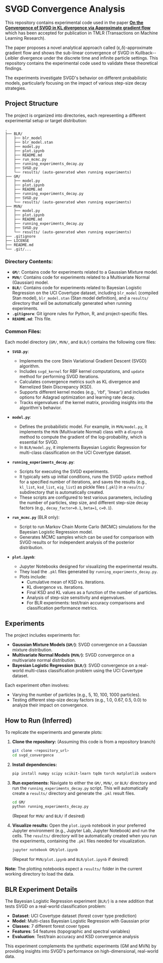 # SVGD Convergence Analysis

This repository contains experimental code used in the paper **[On the Convergence of SVGD in KL divergence via Approximate gradient flow](https://openreview.net/forum?id=AG1zXt5aoA)** which has been accepted for publication in TMLR (Transactions on Machine Learning Research).

The paper proposes a novel analytical approach called (ε,δ)-approximate gradient flow and shows the sub-linear convergence of SVGD in Kullback--Leibler divergence under the discrete time and infinite particle settings. This repository contains the experimental code used to validate these theoretical findings.

The experiments investigate SVGD's behavior on different probabilistic models, particularly focusing on the impact of various step-size decay strategies.

## Project Structure

The project is organized into directories, each representing a different experimental setup or target distribution:

```
.
├── BLR/
│   ├── blr_model
│   ├── blr_model.stan
│   ├── model.py
│   ├── plot.ipynb
│   ├── README.md
│   ├── run_mcmc.py
│   ├── running_experiments_decay.py
│   ├── SVGD.py
│   └── results/ (auto-generated when running experiments)
├── GM/
│   ├── model.py
│   ├── plot.ipynb
│   ├── README.md
│   ├── running_experiments_decay.py
│   ├── SVGD.py
│   └── results/ (auto-generated when running experiments)
├── MVN/
│   ├── model.py
│   ├── plot.ipynb
│   ├── README.md
│   ├── running_experiments_decay.py
│   ├── SVGD.py
│   └── results/ (auto-generated when running experiments)
├── .gitignore
├── LICENSE
├── README.md
└── .git/...
```

### Directory Contents:

* **`GM/`**: Contains code for experiments related to a Gaussian Mixture model.
* **`MVN/`**: Contains code for experiments related to a Multivariate Normal (Gaussian) model.
* **`BLR/`**: Contains code for experiments related to Bayesian Logistic Regression on the UCI Covertype dataset, including `blr_model` (compiled Stan model), `blr_model.stan` (Stan model definition), and a `results/` directory that will be automatically generated when running experiments.
* **`.gitignore`**: Git ignore rules for Python, R, and project-specific files.
* **`README.md`**: This file.

### Common Files:

Each model directory (`GM/`, `MVN/`, and `BLR/`) contains the following core files:

* **`SVGD.py`**:
    * Implements the core Stein Variational Gradient Descent (SVGD) algorithm.
    * Includes `svgd_kernel` for RBF kernel computations, and `update` method for performing SVGD iterations.
    * Calculates convergence metrics such as KL divergence and Kernelized Stein Discrepancy (KSD).
    * Supports different kernel modes (e.g., 'rbf', 'linear') and includes options for Adagrad optimization and learning rate decay.
    * Tracks eigenvalues of the kernel matrix, providing insights into the algorithm's behavior.

* **`model.py`**:
    * Defines the probabilistic model. For example, in `MVN/model.py`, it implements the `MVN` (Multivariate Normal) class with a `dlnprob` method to compute the gradient of the log-probability, which is essential for SVGD.
    * In `BLR/model.py`, it implements Bayesian Logistic Regression for multi-class classification on the UCI Covertype dataset.

* **`running_experiments_decay.py`**:
    * Scripts for executing the SVGD experiments.
    * It typically sets up initial conditions, runs the SVGD `update` method for a specified number of iterations, and saves the results (e.g., `kl_list`, `ksd_list`, `eig_list`) as pickle files (`.pkl`) in a `results/` subdirectory that is automatically created.
    * These scripts are configured to test various parameters, including the number of particles, step size, and different step-size decay factors (e.g., `decay_factor=0.1`, `beta=1`, `c=0.1`).

* **`run_mcmc.py`** (BLR only):
    * Script to run Markov Chain Monte Carlo (MCMC) simulations for the Bayesian Logistic Regression model.
    * Generates MCMC samples which can be used for comparison with SVGD results or for independent analysis of the posterior distribution.

* **`plot.ipynb`**:
    * Jupyter Notebooks designed for visualizing the experimental results.
    * They load the `.pkl` files generated by `running_experiments_decay.py`.
    * Plots include:
        * Cumulative mean of KSD vs. iterations.
        * KL divergence vs. iterations.
        * Final KSD and KL values as a function of the number of particles.
        * Analysis of step-size sensitivity and eigenvalues.
        * For BLR experiments: test/train accuracy comparisons and classification performance metrics.

## Experiments

The project includes experiments for:

* **Gaussian Mixture Models (`GM/`)**: SVGD convergence on a Gaussian mixture distribution.
* **Multivariate Normal Models (`MVN/`)**: SVGD convergence on a multivariate normal distribution.
* **Bayesian Logistic Regression (`BLR/`)**: SVGD convergence on a real-world multi-class classification problem using the UCI Covertype dataset.

Each experiment often involves:

* Varying the number of particles (e.g., 5, 10, 100, 1000 particles).
* Testing different step-size decay factors (e.g., 1.0, 0.67, 0.5, 0.0) to analyze their impact on convergence.

## How to Run (Inferred)

To replicate the experiments and generate plots:

1.  **Clone the repository:** (Assuming this code is from a repository branch)
    ```bash
    git clone <repository_url>
    cd svgd_convergence
    ```
2.  **Install dependencies:**
    ```bash
    pip install numpy scipy scikit-learn tqdm torch matplotlib seaborn
    ```
3.  **Run experiments:**
    Navigate to either the `GM/`, `MVN/`, or `BLR/` directory and run the `running_experiments_decay.py` script. This will automatically create a `results/` directory and generate the `.pkl` result files.
    ```bash
    cd GM/
    python running_experiments_decay.py
    ```
    (Repeat for `MVN/` and `BLR/` if desired)

4.  **Visualize results:**
    Open the `plot.ipynb` notebook in your preferred Jupyter environment (e.g., Jupyter Lab, Jupyter Notebook) and run the cells. The `results/` directory will be automatically created when you run the experiments, containing the `.pkl` files needed for visualization.
    ```bash
    jupyter notebook GM/plot.ipynb
    ```
    (Repeat for `MVN/plot.ipynb` and `BLR/plot.ipynb` if desired)

**Note:** The plotting notebooks expect a `results/` folder in the current working directory to load the data.

## BLR Experiment Details

The Bayesian Logistic Regression experiment (`BLR/`) is a new addition that tests SVGD on a real-world classification problem:

* **Dataset**: UCI Covertype dataset (forest cover type prediction)
* **Model**: Multi-class Bayesian Logistic Regression with Gaussian prior
* **Classes**: 7 different forest cover types
* **Features**: 54 features (topographic and spectral variables)
* **Evaluation**: Test/train accuracy and KSD convergence analysis

This experiment complements the synthetic experiments (GM and MVN) by providing insights into SVGD's performance on high-dimensional, real-world data.